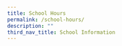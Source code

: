```yaml
---
title: School Hours
permalink: /school-hours/
description: ""
third_nav_title: School Information
---
```

